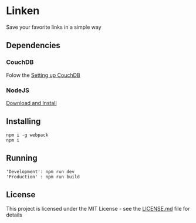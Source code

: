 # Linken
Save your favorite links in a simple way

## Dependencies

### CouchDB

Folow the [Setting up CouchDB](https://pouchdb.com/guides/setup-couchdb.html)

### NodeJS

[Download and Install](https://nodejs.org/en/)

## Installing
```
npm i -g webpack
npm i
```

## Running
```
'Development': npm run dev
'Production' : npm run build
```

## License
This project is licensed under the MIT License - see the [LICENSE.md](https://github.com/matheus-neves/linken/blob/master/LICENSE) file for details